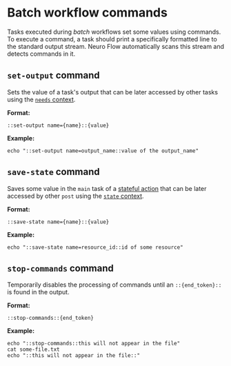 # Batch workflow commands

Tasks executed during _batch_ workflows set some values using commands. To execute a command, a task should print a specifically formatted line to the standard output stream. Neuro Flow automatically scans this stream and detects commands in it.

## `set-output` command

Sets the value of a task's output that can be later accessed by other tasks using the [`needs` context](batch-contexts.md#needs-context).

**Format:**

`::set-output name={name}::{value}`

**Example:**

```
echo "::set-output name=output_name::value of the output_name"
```

## `save-state` command

Saves some value in the `main` task of a [stateful action](../actions-syntax/#kind-stateful-actions) that can be later accessed by other `post` using the [`state` context](../actions-syntax/live-actions-contexts.md#state-context).

**Format:**

`::save-state name={name}::{value}`

**Example:**

```
echo "::save-state name=resource_id::id of some resource"
```

## `stop-commands` command

Temporarily disables the processing of commands until an `::{end_token}::` is found in the output.

**Format:**

`::stop-commands::{end_token}`

**Example:**

```
echo "::stop-commands::this will not appear in the file"
cat some-file.txt
echo "::this will not appear in the file::"
```
